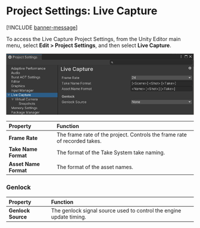 # Project Settings: Live Capture

[!INCLUDE [banner-message](banner-message.md)]

To access the Live Capture Project Settings, from the Unity Editor main menu, select **Edit > Project Settings**, and then select **Live Capture**.

![](images/ref-window-project-settings-main.png)

| **Property**          | **Function**                                                              |
|:----------------------|:--------------------------------------------------------------------------|
| __Frame Rate__        | The frame rate of the project. Controls the frame rate of recorded takes. |
| __Take Name Format__  | The format of the Take System take naming.                                |
| __Asset Name Format__ | The format of the asset names.                                            |

### Genlock

| **Property**          | **Function**                                                        |
|:----------------------|:--------------------------------------------------------------------|
| __Genlock Source__    | The genlock signal source used to control the engine update timing. |
